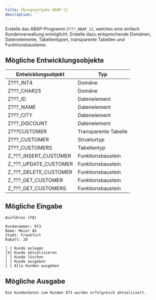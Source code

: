 ```yaml
---
title: Übungsaufgabe ABAP-11
description: ''
---
```


Erstelle das ABAP-Programm `Z???_ABAP_11`, welches eine einfach Kundenverwaltung ermöglicht. Erstelle dazu entsprechende Domänen, Datenelemente, Tabellentypen, transparente Tabellen und Funktionsbausteine.

## Mögliche Entwicklungsobjekte
| Entwicklungsobjekt    | Typ                  |
| --------------------- | -------------------- |
| Z???_INT4             | Domäne               |
| Z???_CHAR25           | Domäne               |
| Z???_ID               | Datenelement         |
| Z???_NAME             | Datenelement         |
| Z???_CITY             | Datenelement         |
| Z???_DISCOUNT         | Datenelement         |
| Z???CUSTOMER          | Transparente Tabelle |
| Z???_CUSTOMER         | Strukturtyp          | 
| Z???_CUSTOMERS        | Tabellentyp          |
| Z_???_INSERT_CUSTOMER | Funktionsbaustein    |
| Z_???_UPDATE_CUSTOMER | Funktionsbaustein    |
| Z_???_DELETE_CUSTOMER | Funktionsbaustein    |
| Z_???_GET_CUSTOMER    | Funktionsbaustein    |
| Z_???_GET_CUSTOMERS   | Funktionsbaustein    |

## Mögliche Eingabe
```
Ausführen (F8)

Kundenummer: 873
Name: Maier AG
Stadt: Frankfurt
Rabatt: 20

[ ] Kunde anlegen
[X] Kunde aktualisieren
[ ] Kunde löschen
[ ] Kunde ausgeben
[ ] Alle Kunden ausgeben
```

## Mögliche Ausgabe
```
Die Kundendaten zum Kunden 873 wurden erfolgreich aktualisiert.
```